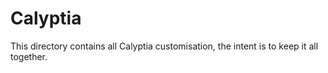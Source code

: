 # Calyptia

This directory contains all Calyptia customisation, the intent is to keep it all together.
